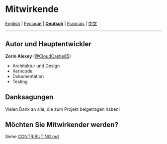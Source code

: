 # Mitwirkende

[English](../en/CONTRIBUTORS.md) | [Русский](../../CONTRIBUTORS.md) | [**Deutsch**](CONTRIBUTORS.md) | [Français](../fr/CONTRIBUTORS.md) | [中文](../zh/CONTRIBUTORS.md)

---

## Autor und Hauptentwickler

**Zorin Alexey** ([@CloudCastle85](https://t.me/CloudCastle85))
- Architektur und Design
- Kerncode
- Dokumentation
- Testing

## Danksagungen

Vielen Dank an alle, die zum Projekt beigetragen haben!

## Möchten Sie Mitwirkender werden?

Siehe [CONTRIBUTING.md](../../CONTRIBUTING.md)
